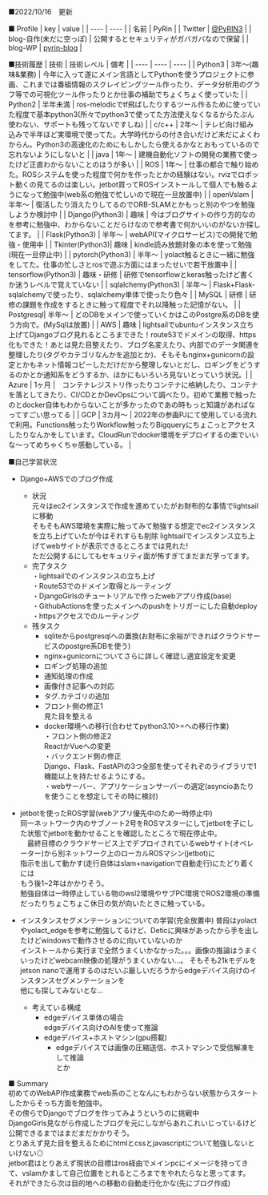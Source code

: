 
■2022/10/16　更新

■ Profile
|  key  |  value  |
| ---- | ---- |
|  名前  |  PyRin  |
|  Twitter  |  [@PyRIN3](https://twitter.com/PyRIN3)  |
| blog-自作(未だに空っぽ) | 公開するとセキュリティがガバガバなので保留 |
| blog-WP | [pyrin-blog](https://pyrin-blog-next.com/) |

■技術履歴
| 技術 | 技術レベル | 備考 |
| ---- | ---- | ---- |
| Python3 | 3年～(趣味&業務) | 今年に入って遂にメイン言語としてPythonを使うプロジェクトに参画、これまでは番組情報のスクレイピングツール作ったり、データ分析用のグラフ等での可視化ツール作ったりとか仕事の補助でちょくちょく使っていた |
| Python2 | 半年未満 | ros-melodicでtf飛ばしたりするツール作るために使っていた程度で基本python3(所々でpython3で使ってた方法使えなくなるからたぶん使わない、サポートも残ってないですしね) |
| c/c++ | 2年～ | テレビ向け組み込みで半年ほど実環境で使ってた。大学時代からの付き合いだけど未だによくわからん。Python3の高速化のためにもしかしたら使えるかなとおもっているので忘れないようにしないと |
| java | 1年～ | 建機自動化ソフトの開発の業務で使ったけど正直わからないことのほうが多い |
| ROS | 1年～ | 仕事の都合で触り始めた。ROSシステムを使った程度で何かを作ったとかの経験はない。rvizでロボット動くの見てるのは楽しい。jetbot買ってROSインストールして個人でも触るようになって勉強中(web系の勉強で忙しいので現在一旦放置中) |
| openVslam | 半年～ | 復活したり消えたりしてるのでORB-SLAMとかもっと別のやつを勉強しようか検討中 |
| Django(Python3) | 趣味 | 今はブログサイトの作り方的なのを参考に勉強中、わからないことだらけなので参考書で何かいいのがないか探してます。 |
| Flask(Python3) | 半年～ |   webAPI(マイクロサービス)での開発で勉強・使用中 |
| Tkinter(Python3)| 趣味 | kindle読み放題対象の本を使って勉強(現在一旦停止中) |
| pytorch(Python3) | 半年～ | yolact触るときに一緒に勉強をしてた。仕事の忙しさとrosで遊ぶ方面にはまったせいで若干放置中 |
| tensorflow(Python3) | 趣味・研修 | 研修でtensorflowとkeras触ったけど書くか迷うレベルで覚えていない |
| sqlalchemy(Python3) | 半年～ | Flask+Flask-sqlalchemyで使ったり、sqlalchemy単体で使ったり色々 |
| MySQL | 研修 | 研修の課題を作成をするときに触って程度でそれ以降触った記憶がない。 |
| Postgresql| 半年～ | どのDBをメインで使っていくかはこのPostgre系のDBを使う方向で。(MySqlは放置) |
| AWS | 趣味 | lightsailでubuntuインスタンス立ち上げてDjangoブログ見れるところまできた！route53でドメインの取得、https化もできた！あとは見た目整えたり、ブログ名変えたり、内部でのデータ関連を整理したり(タグやカテゴリなんかを追加とか)、そもそもnginx+gunicornの設定とかもネット情報コピーしただけだから整理しないとだし、ロギングをどうするのかとか通知系をどうするか、ほかにもいろいろ見ないとっていう状況。|
| Azure | 1ヶ月 |　コンテナレジストリ作ったりコンテナに格納したり、コンテナを落としてきたり、CI/CDとかDevOpsについて調べたり。初めて業務で触ったのとdocker自体もわからないことが多かったのであの時もっと知識があればなってすごい思ってる | 
| GCP | 3カ月～ | 2022年の参画PJにて使用している流れで利用。Functions触ったりWorkflow触ったりBigqueryにちょこっとアクセスしたりなんかをしています。CloudRunでdocker環境をデプロイするの楽でいいな～ってめちゃくちゃ感動している。 |
  
■自己学習状況  
- Django+AWSでのブログ作成  
  - 状況  
    元々はec2インスタンスで作成を進めていたがお財布的な事情でlightsailに移動  
    そもそもAWS環境を実際に触ってみて勉強する想定でec2インスタンスを立ち上げていたが今はそれすらも削除
    lightsailでインスタンス立ち上げてwebサイトが表示できるところまでは見れた!  
    ただ公開するにしてもセキュリティ面が怖すぎてまだまだ芋ってます。  
  - 完了タスク  
    ・lightsailでのインスタンスの立ち上げ  
    ・Route53でのドメイン取得とルーティング  
    ・DjangoGirlsのチュートリアルで作ったwebアプリ作成(base)  
    ・GithubActionsを使ったメインへのpushをトリガーにした自動deploy  
    ・httpsアクセスでのルーティング  
  - 残タスク  
    - sqliteからpostgresqlへの置換(お財布に余裕ができればクラウドサービスのpostgre系DBを使う)  
    - nginx+gunicornについてさらに詳しく確認し適宜設定を変更  
    - ロギング処理の追加  
    - 通知処理の作成  
    - 画像付き記事への対応  
    - タグ.カテゴリの追加  
    - フロント側の修正1  
      見た目を整える  
    - docker環境への移行(合わせてpython3.10>=への移行作業)  
      ・フロント側の修正2  
        ReactかVueへの変更  
      ・バックエンド側の修正  
        Django、Flask、FastAPIの3つ全部を使ってそれぞのライブラリで1機能以上を持たせるようにする。  
      ・webサーバー、アプリケーションサーバーの選定(asyncioあたりを使うことを想定してその時に検討)
  
- jetbotを使ったROS学習(webアプリ優先中のため一時停止中)  
  同一ネットワーク内のサブノート2号をROSマスターにしてjetbotを子にした状態でjetbotを動かせることを確認したところで現在停止中。  
　最終目標のクラウドサービス上でデプロイされているwebサイト(オペレーター)から別ネットワーク上のローカルROSマシン(jetbot)に  
 指示を出して動かす(走行自体はslam+navigationで自動走行)にたどり着くには  
 もう後1~2年はかかりそう。  
 勉強自体は一時停止している物のwsl2環境やサブPC環境でROS2環境の準備だったりちょこちょこ休日の気が向いたときに触っている。
 
- インスタンスセグメンテーションについての学習(完全放置中)
  普段はyolactやyolact_edgeを参考に勉強してるけど、Deticに興味があったから手を出したけどwindowsで動作させるのに向いていないのか  
  インストールから実行まで全然うまくいかなかった。。。画像の推論はうまくいったけどwebcam映像の処理がうまくいかない…。 
  そもそも21kモデルをjetson nanoで運用するのはだいぶ厳しいだろうからedgeデバイス向けのインスタンスセグメンテーションを  
  他にも探してみないとな…  
  - 考えている構成  
    - edgeデバイス単体の場合  
      edgeデバイス向けのAIを使って推論  
    - edgeデバイス+ホストマシン(gpu搭載)  
      - edgeデバイスでは画像の圧縮送信、ホストマシンで受信解凍をして推論  
  とか  

■ Summary  
初めてのWebAPI作成業務でweb系のことなんにもわからない状態からスタートしたからそっち方面を勉強中。  
その傍らでDjangoでブログを作ってみようというのに挑戦中  
DjangoGirls見ながら作成したブログを元にしながらあれこれいじっているけど公開できるまではまだまだかかりそう。  
とりあえず見た目を整えるためにhtmlとcssとjavascriptについて勉強しないといけない◎  
jetbot君はとりあえず現状の目標はros経由でメインpcにイメージを持ってきて、vslamかまして自己位置をとれるところまでをやれたらなと思ってます。  
それができたら次は目的地への移動の自動走行化かな(先にブログ作成)  
